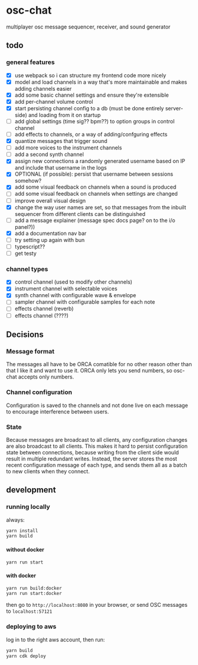 # osc-chat

multiplayer osc message sequencer, receiver, and sound generator

## todo

### general features

- [x] use webpack so i can structure my frontend code more nicely
- [x] model and load channels in a way that's more maintainable and makes adding channels easier
- [x] add some basic channel settings and ensure they're extensible
- [x] add per-channel volume control
- [x] start persisting channel config to a db (must be done entirely server-side) and loading from it on startup
- [ ] add global settings (time sig?? bpm??) to option groups in control channel
- [ ] add effects to channels, or a way of adding/confguring effects
- [x] quantize messages that trigger sound
- [ ] add more voices to the instrument channels
- [ ] add a second synth channel
- [x] assign new connections a randomly generated username based on IP and include that username in the logs
- [x] OPTIONAL (if possible): persist that username between sessions somehow?
- [x] add some visual feedback on channels when a sound is produced
- [ ] add some visual feedback on channels when settings are changed
- [ ] improve overall visual design
- [x] change the way user names are set, so that messages from the inbuilt sequencer from different clients can be distinguished
- [ ] add a message explainer (message spec docs page? on to the i/o panel?))
- [x] add a documentation nav bar
- [ ] try setting up again with bun
- [ ] typescript??
- [ ] get testy

### channel types

- [x] control channel (used to modify other channels)
- [x] instrument channel with selectable voices
- [x] synth channel with configurable wave & envelope
- [ ] sampler channel with configurable samples for each note
- [ ] effects channel (reverb)
- [ ] effects channel (????)

## Decisions

### Message format

The messages all have to be ORCA comatible for no other reason other than that I like it and want to use it. ORCA only lets you send numbers, so osc-chat accepts only numbers.

### Channel configuration

Configuration is saved to the channels and not done live on each message to encourage interference between users.

### State

Because messages are broadcast to all clients, any configuration changes are also broadcast to all clients. This makes it hard to persist configuration state between connections, because writing from the client side would result in multiple redundant writes. Instead, the server stores the most recent configuration message of each type, and sends them all as a batch to new clients when they connect.

## development

### running locally

always:
```bash
yarn install
yarn build
```

#### without docker

```bash
yarn run start
```

#### with docker

```bash
yarn run build:docker
yarn run start:docker
```


then go to `http://localhost:8080` in your browser, or send OSC messages to `localhost:57121`

### deploying to aws

log in to the right aws account, then run:

```bash
yarn build
yarn cdk deploy
```
